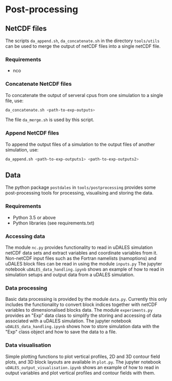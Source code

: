 # Post-processing

## NetCDF files

The scripts `da_append.sh`, `da_concatenate.sh` in the directory `tools/utils` can be used to merge the output of netCDF files into a single netCDF file.

### Requirements

- nco

### Concatenate NetCDF files

To concatenate the output of serveral cpus from one simulation to a single file, use:
``` sh
da_concatenate.sh <path-to-exp-outputs>
```
The file `da_merge.sh` is used by this script.

### Append NetCDF files

To append the output files of a simulation to the output files of another simulation, use:
``` sh
da_append.sh <path-to-exp-outputs1> <path-to-exp-outputs2>
```

## Data

The python package `postdales` in `tools/postprocessing` provides some post-processing tools for processing, visualising and storing the data.

### Requirements

- Python 3.5 or above
- Python libraries (see requirements.txt)

### Accessing data

The module `nc.py` provides functionality to read in uDALES simulation netCDF data sets and extract variables and coordinate variables from it. Non-netCDF input files such as the Fortran namelists (namoptions) and uDALES block files can be read in using the module `inputs.py`
The jupyter notebook `uDALES_data_handling.ipynb` shows an example of how to read in simulation setups and output data from a uDALES simulation.

### Data processing

Basic data processing is provided by the module `data.py`. Currently this only includes the functionality to convert block indices together with netCDF variables to dimensionalised blocks data. The module `experiments.py` provides an "Exp" data class to simplify the storing and accessing of data associated with a uDALES simulation.
The jupyter notebook `uDALES_data_handling.ipynb` shows how to store simulation data with the "Exp" class object and how to save the data to a file.

### Data visualisation

Simple plotting functions to plot vertical profiles, 2D and 3D contour field plots, and 3D block layouts are available in `plot.py`.
The jupyter notebook `uDALES_output_visualisation.ipynb` shows an example of how to read in output variables and plot vertical profiles and contour fields with them.
